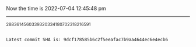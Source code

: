 Now the time is 2022-07-04 12:45:48 pm

---

<small>2883614560339320334180702318216591</small>

```txt

Latest commit SHA is: 9dcf178585b6c2f5eeafac7b9aa4644ec6e4ecb6
```
